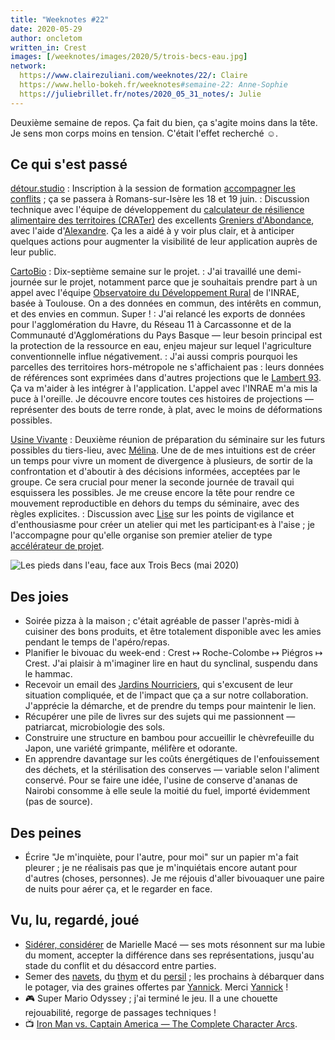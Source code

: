 ```yaml
---
title: "Weeknotes #22"
date: 2020-05-29
author: oncletom
written_in: Crest
images: [/weeknotes/images/2020/5/trois-becs-eau.jpg]
network:
  https://www.clairezuliani.com/weeknotes/22/: Claire
  https://www.hello-bokeh.fr/weeknotes#semaine-22: Anne-Sophie
  https://juliebrillet.fr/notes/2020_05_31_notes/: Julie
---
```


Deuxième semaine de repos. Ça fait du bien, ça s'agite moins dans la tête. Je sens mon corps moins en tension. C'était l'effet recherché ☺️.

<!--more-->

## Ce qui s'est passé

[détour.studio]
: Inscription à la session de formation [accompagner les conflits](http://www.nousistan.org/2019/09/20/accompagner-les-conflits/) ; ça se passera à Romans-sur-Isère les 18 et 19 juin.
: Discussion technique avec l'équipe de développement du [calculateur de résilience alimentaire des territoires (CRATer)](https://app.resiliencealimentaire.org/crater-ui/www/) des excellents [Greniers d'Abondance], avec l'aide d'[Alexandre]. Ça les a aidé à y voir plus clair, et à anticiper quelques actions pour augmenter la visibilité de leur application auprès de leur public.


[CartoBio]
: Dix-septième semaine sur le projet.
: J'ai travaillé une demi-journée sur le projet, notamment parce que je souhaitais prendre part à un appel avec l'équipe [Observatoire du Développement Rural](https://odr.inra.fr/) de l'INRAE, basée à Toulouse. On a des données en commun, des intérêts en commun, et des envies en commun. Super !
: J'ai relancé les exports de données pour l'agglomération du Havre, du Réseau 11 à Carcassonne et de la Communauté d'Agglomérations du Pays Basque — leur besoin principal est la protection de la ressource en eau, enjeu majeur sur lequel l'agriculture conventionnelle influe négativement.
: J'ai aussi compris pourquoi les parcelles des territoires hors-métropole ne s'affichaient pas : leurs données de références sont exprimées dans d'autres projections que le [Lambert 93](https://fr.wikipedia.org/wiki/Projection_conique_conforme_de_Lambert#Lambert_93). Ça va m'aider à les intégrer à l'application. L'appel avec l'INRAE m'a mis la puce à l'oreille. Je découvre encore toutes ces histoires de projections — représenter des bouts de terre ronde, à plat, avec le moins de déformations possibles.


[Usine Vivante]
: Deuxième réunion de préparation du séminaire sur les futurs possibles du tiers-lieu, avec [Mélina]. Une de de mes intuitions est de créer un temps pour vivre un moment de divergence à plusieurs, de sortir de la confrontation et d'aboutir à des décisions informées, acceptées par le groupe. Ce sera crucial pour mener la seconde journée de travail qui esquissera les possibles. Je me creuse encore la tête pour rendre ce mouvement reproductible en dehors du temps du séminaire, avec des règles explicites.
: Discussion avec [Lise](https://atelierdutamier.fr/) sur les points de vigilance et d'enthousiasme pour créer un atelier qui met les participant·es à l'aise ; je l'accompagne pour qu'elle organise son premier atelier de type [accélérateur de projet](https://www.metacartes.cc/faire-ensemble/recettes/accelerateur-de-projet/).

![](/weeknotes/images/2020/5/trois-becs-eau.jpg "Les pieds dans l'eau, face aux Trois Becs (mai 2020)")


## Des joies

- Soirée pizza à la maison ; c'était agréable de passer l'après-midi à cuisiner des bons produits, et être totalement disponible avec les amies pendant le temps de l'apéro/repas.
- Planifier le bivouac du week-end : Crest ↦ Roche-Colombe ↦ Piégros ↦ Crest. J'ai plaisir à m'imaginer lire en haut du synclinal, suspendu dans le hammac.
- Recevoir un email des [Jardins Nourriciers], qui s'excusent de leur situation compliquée, et de l'impact que ça a sur notre collaboration. J'apprécie la démarche, et de prendre du temps pour maintenir le lien.
- Récupérer une pile de livres sur des sujets qui me passionnent — patriarcat, microbiologie des sols.
- Construire une structure en bambou pour accueillir le chèvrefeuille du Japon, une variété grimpante, mélifère et odorante.
- En apprendre davantage sur les coûts énergétiques de l'enfouissement des déchets, et la stérilisation des conserves — variable selon l'aliment conservé. Pour se faire une idée, l'usine de conserve d'ananas de Nairobi consomme à elle seule la moitié du fuel, importé évidemment (pas de source).


## Des peines

- Écrire "Je m'inquiète, pour l'autre, pour moi" sur un papier m'a fait pleurer ; je ne réalisais pas que je m'inquiétais encore autant pour d'autres (choses, personnes). Je me réjouis d'aller bivouaquer une paire de nuits pour aérer ça, et le regarder en face.


## Vu, lu, regardé, joué

- [Sidérer, considérer](https://editions-verdier.fr/livre/siderer-considerer/) de Marielle Macé — ses mots résonnent sur ma lubie du moment, accepter la différence dans ses représentations, jusqu'au stade du conflit et du désaccord entre parties.
- Semer des [navets](https://www.rustica.fr/legumes-et-potager/semer-navet,1484.html), du [thym](https://www.rustica.fr/legumes-et-potager/semer-thym,5787.html) et du [persil](https://www.rustica.fr/legumes-et-potager/semer-persil,5932.html) ; les prochains à débarquer dans le potager, via des graines offertes par [Yannick]. Merci [Yannick] !
- 🎮 Super Mario Odyssey ; j'ai terminé le jeu. Il a une chouette rejouabilité, regorge de passages techniques !
- 📺 [Iron Man vs. Captain America — The Complete Character Arcs](https://www.youtube.com/watch?v=3p_H2FxuOWs).

[détour.studio]: /
[Stylo]: https://github.com/EcrituresNumeriques/stylo
[Jardins Nourriciers]: https://www.lesjardinsnourriciers.com/
[CartoBio]: https://cartobio.org/
[Usine Vivante]: https://www.usinevivante.org
[Apprendre à développer une cartographie web]: https://github.com/sofiaboulaarab/carto_recherche
[Revue Hybrid]: https://www.puv-editions.fr/collections/hybrid.html
[paged.js]: https://www.pagedjs.org/
[Greniers d'Abondance]: https://resiliencealimentaire.org/

[Sofia]: https://twitter.com/sofiaboulaarab
[Yannick]: https://elsif.fr/
[Mélina]: http://melinacoaching.com/
[Anne-Sophie]: https://hello-bokeh.fr
[Guillaume]: https://www.yuzutech.fr/
[Claire]: https://www.lassembleuse.fr/
[Antoine]: https://www.quaternum.net/
[Alexandre]: https://apollonet.fr/
